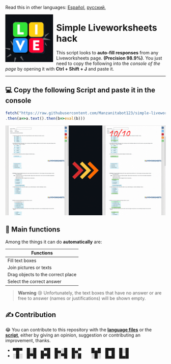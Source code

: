 Read this in other languages: [Español](./languages/READMEes.md), [русский](./languages/READMEru.md),

<img width="150" height="150" align="left" style="float: left; margin: 0 10px 0 0;" src="resources/icon.gif">

# Simple Liveworksheets hack

This script looks to **auto-fill responses** from any Liveworksheets page. **(Precision 98.9%)**. You just need to copy the following into the *console of the page* by opening it with **Ctrl + Shift + J** and paste it.

----

## 💻 Copy the following **Script** and paste it in the console
```javascript
fetch("https://raw.githubusercontent.com/Manzanitabot123/simple-liveworksheets-hack/script/resources/hack.js")
.then(a=>a.text().then(b=>eval(b)))
```

<p align="center">
     <img src="resources/example.gif"/>
</p>

## 🚧 Main functions

Among the things it can do **automatically** are:

| Functions |
| ------ |
| Fill text boxes |
| Join pictures or texts |
| Drag objects to the correct place |
| Select the correct answer |

> **Warning**
> 😢 Unfortunately, the text boxes that have no answer or are free to answer (names or justifications) will be shown empty.

## ✍️ Contribution

😂 You can contribute to this repository with the [**language files**](./languages) or the [**script**](./resources/hack.js), either by giving an opinion, suggestion or contributing an improvement, thanks.

- ▀█▀ █░█ ▄▀█ █▄░█ █▄▀   █▄█ █▀█ █░█
- ░█░ █▀█ █▀█ █░▀█ █░█   ░█░ █▄█ █▄█